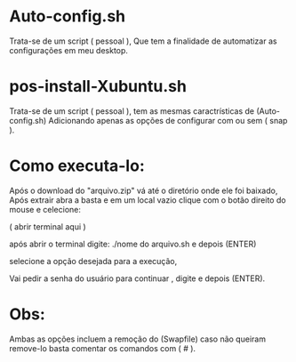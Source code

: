 # Auto-config.sh
Trata-se de um script ( pessoal ),
Que tem a finalidade de automatizar as configurações em meu desktop.

# pos-install-Xubuntu.sh
Trata-se de um script ( pessoal ),
tem as mesmas caractrísticas de (Auto-config.sh) 
Adicionando apenas as opções de configurar com ou sem ( snap ).

# Como executa-lo:

Após o download do "arquivo.zip" vá até o diretório onde ele foi baixado,
Após extrair abra a basta e em um local vazio clique com o botão direito do mouse e celecione:

 ( abrir terminal aqui )

após abrir o terminal digite: ./nome do arquivo.sh  e depois (ENTER)
 
selecione a opção desejada para a execução,

Vai pedir a senha do usuário para continuar , digite e depois (ENTER).

# Obs:
Ambas as opções incluem a remoção do (Swapfile)
caso não queiram remove-lo basta comentar os comandos com ( # ).

